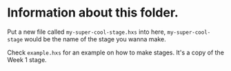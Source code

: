 # Information about this folder.
Put a new file called `my-super-cool-stage.hxs` into here,
`my-super-cool-stage` would be the name of the stage you wanna make.

Check `example.hxs` for an example on how to make stages.
It's a copy of the Week 1 stage.
